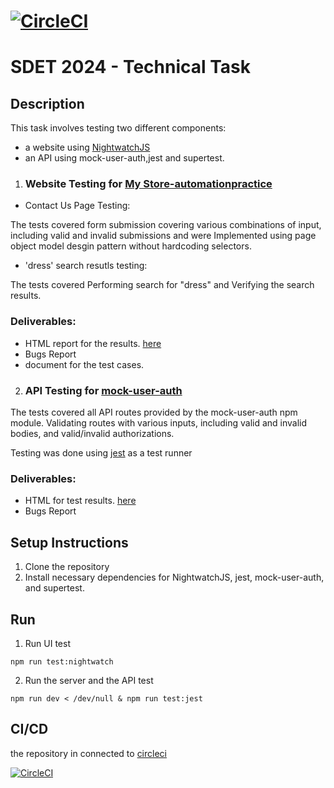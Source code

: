 #  [![CircleCI](https://dl.circleci.com/status-badge/img/circleci/KRBw929zUHeXUhVrEy5c1m/6fHTUdAoztGeDzjeC32pyq/tree/main.svg?style=shield&circle-token=098a9af459b27dc012ffc9018b74ae829b6b161c)](https://dl.circleci.com/status-badge/redirect/circleci/KRBw929zUHeXUhVrEy5c1m/6fHTUdAoztGeDzjeC32pyq/tree/main)

# SDET 2024 - Technical Task
## Description
This task involves testing two different components: 
- a website using [NightwatchJS](https://nightwatchjs.org/) 
- an API using mock-user-auth,jest and supertest. 


1. ### Website Testing for [My Store-automationpractice ](http://automationpractice.multiformis.com/index.php)
- Contact Us Page Testing:

The tests covered form submission covering various combinations of input, including valid and invalid submissions
and were Implemented using page object model desgin pattern without hardcoding selectors.

- 'dress' search resutls testing:

The tests covered Performing search for "dress" and Verifying the search results.


### Deliverables:

-  HTML report for the results. [here](https://raw.githack.com/AbdelrahmanKK/Software_Testing_Task/main/UI_automation_testing/tests_output/nightwatch-html-report/index.html)
-  Bugs Report
-  document for the test cases.


2. ### API Testing for  [mock-user-auth ](https://www.npmjs.com/package/mock-user-auth)
The tests covered all API routes provided by the mock-user-auth npm module.
Validating routes with various inputs, including valid and invalid bodies, and valid/invalid authorizations.

Testing was done using [jest](https://jestjs.io/) as a test runner

### Deliverables:

- HTML for test results. [here](API_testing/tests_output/test-report.html)
-  Bugs Report


## Setup Instructions

1. Clone the repository 
1. Install necessary dependencies for NightwatchJS, jest, mock-user-auth, and supertest.


## Run 

1. Run UI test
```
npm run test:nightwatch
```


2. Run the server and the API test

```
npm run dev < /dev/null & npm run test:jest 
```

## CI/CD

the repository in connected to [circleci](https://circleci.com/)

[![CircleCI](https://dl.circleci.com/status-badge/img/circleci/KRBw929zUHeXUhVrEy5c1m/6fHTUdAoztGeDzjeC32pyq/tree/main.svg?style=shield&circle-token=098a9af459b27dc012ffc9018b74ae829b6b161c)](https://dl.circleci.com/status-badge/redirect/circleci/KRBw929zUHeXUhVrEy5c1m/6fHTUdAoztGeDzjeC32pyq/tree/main)
